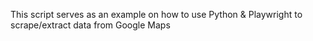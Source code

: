 This script serves as an example on how to use Python & Playwright to scrape/extract data from Google Maps
